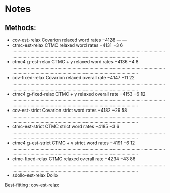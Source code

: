 # Notes

## Methods:

* cov-est-relax Covarion relaxed word rates −4128 — —
* ctmc-est-relax CTMC relaxed word rates −4131 −3 6 .........................................................................................................................................................................................................................
* ctmc4 g-est-relax CTMC + γ relaxed word rates −4136 −4 8 .........................................................................................................................................................................................................................
* cov-fixed-relax Covarion relaxed overall rate −4147 −11 22 .........................................................................................................................................................................................................................
* ctmc4 g-fixed-relax CTMC + γ relaxed overall rate −4153 −6 12 .........................................................................................................................................................................................................................
* cov-est-strict Covarion strict word rates −4182 −29 58 .........................................................................................................................................................................................................................
* ctmc-est-strict CTMC strict word rates −4185 −3 6 .........................................................................................................................................................................................................................
* ctmc4 g-est-strict CTMC + γ strict word rates −4191 −6 12 .........................................................................................................................................................................................................................
* ctmc-fixed-relax CTMC relaxed overall rate −4234 −43 86 .........................................................................................................................................................................................................................
* sdollo-est-relax Dollo

Best-fitting: cov-est-relax
